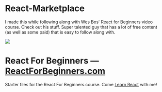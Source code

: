 # React-Marketplace
I made this while following along with Wes Bos' React for Beginners video course.
Check out his stuff.
Super talented guy that has a lot of free content (as well as some paid) that is easy to follow along with.

![](http://wes.io/dgAQ/content)

# React For Beginners — [ReactForBeginners.com](https://ReactForBeginners.com)

Starter files for the React For Beginners course. Come <a href="https://ReactForBeginners.com/">Learn React</a> with me!